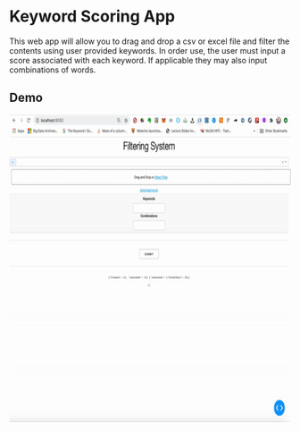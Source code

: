 # Keyword Scoring App
This web app will allow you to drag and drop a csv or excel file and filter the contents using user provided keywords. In order use, the user must input a score associated with each keyword. If applicable they may also input combinations of words. 

## Demo
<img src="demo.gif" width="1000" height="550"/>

